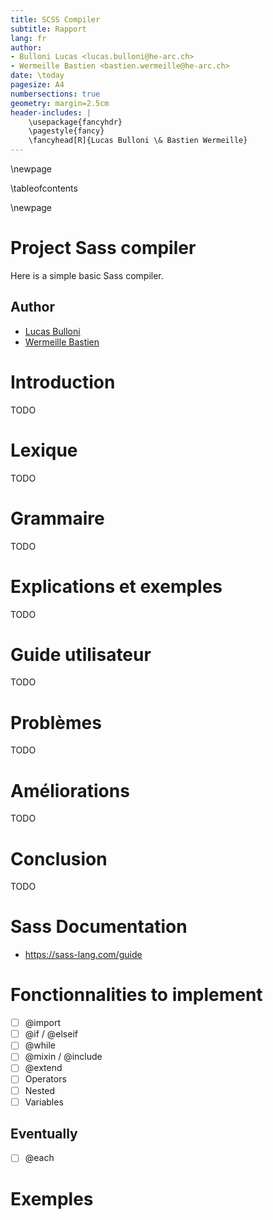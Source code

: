 ```yaml
---
title: SCSS Compiler
subtitle: Rapport
lang: fr
author:
- Bulloni Lucas <lucas.bulloni@he-arc.ch>
- Wermeille Bastien <bastien.wermeille@he-arc.ch>
date: \today
pagesize: A4
numbersections: true
geometry: margin=2.5cm
header-includes: |
    \usepackage{fancyhdr}
    \pagestyle{fancy}
    \fancyhead[R]{Lucas Bulloni \& Bastien Wermeille}
---
```


\newpage

\tableofcontents

\newpage


# Project Sass compiler

Here is a simple basic Sass compiler.

## Author
- [Lucas Bulloni](https://github.com/bull0n)
- [Wermeille Bastien](https://github.com/Ph0tonic/)


# Introduction
TODO

# Lexique
TODO

# Grammaire
TODO

# Explications et exemples
TODO

# Guide utilisateur
TODO

# Problèmes
TODO

# Améliorations
TODO

# Conclusion
TODO


# Sass Documentation

- https://sass-lang.com/guide

# Fonctionnalities to implement
- [ ] \@import
- [ ] \@if / \@elseif
- [ ] \@while
- [ ] \@mixin / \@include
- [ ] \@extend
- [ ] Operators
- [ ] Nested
- [ ] Variables

## Eventually
- [ ] \@each

# Exemples
